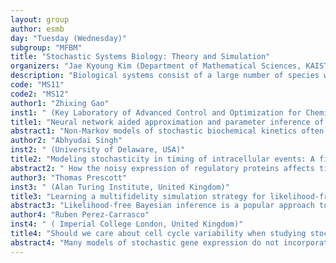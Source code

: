 ```yaml
---
layout: group
author: esmb
day: "Tuesday (Wednesday)"
subgroup: "MFBM"
title: "Stochastic Systems Biology: Theory and Simulation"
organizers: "Jae Kyoung Kim (Department of Mathematical Sciences, KAIST, Republic of Korea), Ramon Grima (University of Edinburgh, United Kingdom)"
description: "Biological systems consist of a large number of species with reactions which occur in multiple spatio-temporal scales. Because performing stochastic simulations of such systems are computationally expensive and prohibitive, various strategies to reduce the computational cost have been investigated, e.g. quasi-state-state approximation or hybrid methods. Also it is of interest how the interaction between different scales, e.g. between cellular and tissue scales, affects noise at the single cell level. In this mini-symposium, the focus will be on recent research reporting on advances in this area. Furthermore, the application of these methods to investigate embryonic development, cell size homeostasis and cell movement will be presented."
code: "MS11"
code2: "MS12"
author1: "Zhixing Gao"
inst1: " (Key Laboratory of Advanced Control and Optimization for Chemical Processes, Ministry of Education, East China University of Science and Technology, China)"
title1: "Neural network aided approximation and parameter inference of stochastic models of gene expression"
abstract1: "Non-Markov models of stochastic biochemical kinetics often incorporate explicit time delays to effectively model large numbers of intermediate biochemical processes. Analysis and simulation of these models, as well as the inference of their parameters from data, are fraught with difficulties because the dynamics depends on the system’s history. Here we use an artificial neural network to approximate the time-dependent distributions of non-Markov models by the solutions of much simpler time-inhomogeneous Markov models; the approximation does not increase the dimensionality of the model and simultaneously leads to inference of the kinetic parameters. The training of the neural network uses a relatively small set of noisy measurements generated by experimental data or stochastic simulations of the non-Markov model. We show using a variety of models, where the delays stem from transcriptional processes and feedback control, that the Markov models learnt by the neural network accurately reflect the stochastic dynamics across parameter space."
author2: "Abhyudai Singh"
inst2: " (University of Delaware, USA)"
title2: "Modeling stochasticity in timing of intracellular events: A first-passage time approach"
abstract2: " How the noisy expression of regulatory proteins affects timing of intracellular events is an intriguing fundamental problem that influences diverse cellular processes. Here we use the bacteriophage lambda to study event timing in individual cells where cell lysis is the result of expression and accumulation of a single protein (holin) in the Escherichia coli cell membrane up to a critical threshold level. Site-directed mutagenesis of the holin gene generated phage variants that vary in their lysis times from 30 to 190 min. Observation of the lysis times of single cells reveals an intriguing finding—the noise in lysis timing first decreases with increasing lysis time to reach a minimum and then sharply increases at longer lysis times. A mathematical model with stochastic expression of holin together with dilution from cell growth was sufficient to explain the non-monotonic noise profile and identify holin accumulation thresholds that generate precision in lysis timing."
author3: "Thomas Prescott"
inst3: " (Alan Turing Institute, United Kingdom)"
title3: "Learning a multifidelity simulation strategy for likelihood-free Bayesian inference."
abstract3: "Likelihood-free Bayesian inference is a popular approach to calibrating complex mathematical models typical of biological systems, where likelihoods are often intractable. However, being reliant on repeated model simulation, the complexity that prohibits the likelihood calculation can also cause these methods to suffer from a significant computational burden. Multifidelity inference methods have been shown to reduce this burden by exploiting approximate simulations, such as coarser numerics or lower-dimensional models. By incorporating both high- and low-fidelity simulations, computational savings can be achieved without introducing any further bias in the resulting likelihood-free posterior. Instead, these approaches are forced to trade between reducing computational burden and increasing estimator variance. This trade-off is balanced by optimally assigning a simulation budget between the models at different fidelities. We will discuss how the optimal multifidelity simulation strategy can be learned in parallel with the posterior, and the multifidelity algorithm thus adaptively tuned as the posterior is uncovered."
author4: "Ruben Perez-Carrasco"
inst4: " ( Imperial College London, United Kingdom)"
title4: "Should we care about cell cycle variability when studying stochastic gene expression?"
abstract4: "Many models of stochastic gene expression do not incorporate a cell cycle description. I will show how this can be tackled analytically studying how mRNA fluctuations are influenced by DNA replication for a prescribed cell cycle duration stochasticity. Results show that omitting cell cycle details can introduce significant errors in the predicted mean and variance of gene expression for prokaryotic and eukaryotic organisms, reaching 25% error in the variance for mouse fibroblasts. Furthermore, we can derive a negative binomial approximation to the mRNA distribution, indicating that cell cycle stochasticity introduces similar fluctuations to bursty transcription. Finally, I will show how disregarding cell cycle stochasticity can introduce inference errors in transcription rates bigger than 10%."
---
```

